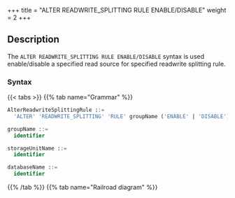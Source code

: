 +++
title = "ALTER READWRITE_SPLITTING RULE ENABLE/DISABLE"
weight = 2
+++

## Description

The `ALTER READWRITE_SPLITTING RULE ENABLE/DISABLE` syntax is used enable/disable a specified read source for specified readwrite splitting rule.

### Syntax

{{< tabs >}}
{{% tab name="Grammar" %}}
```sql
AlterReadwriteSplittingRule ::=
  'ALTER' 'READWRITE_SPLITTING' 'RULE' groupName ('ENABLE' | 'DISABLE') storageUnitName 'FROM' databaseName

groupName ::=
  identifier

storageUnitName ::=
  identifier

databaseName ::=
  identifier
```
{{% /tab %}}
{{% tab name="Railroad diagram" %}}
<iframe frameborder="0" name="diagram" id="diagram" width="100%" height="100%"></iframe>
{{% /tab %}}
{{< /tabs >}}

### Supplement

- When `databaseName` is not specified, the default is the currently used `DATABASE`. If `DATABASE` is not used, `No database selected` will be prompted.

### Example

- Disable a specified read source for specified readwrite splitting rule in specified database

```sql
ALTER READWRITE_SPLITTING RULE ms_group_0 DISABLE read_ds_0 FROM sharding_db;
```

- Enable a specified read source for specified readwrite splitting rule in specified database

```sql
ALTER READWRITE_SPLITTING RULE ms_group_0 ENABLE read_ds_0 FROM sharding_db;
```

- Disable a specified read source for specified readwrite splitting rule in current database

```sql
ALTER READWRITE_SPLITTING RULE ms_group_0 DISABLE read_ds_0;
```

- Enable a specified read source for specified readwrite splitting rule in current database

```sql
ALTER READWRITE_SPLITTING RULE ms_group_1 ENABLE read_ds_0;
```

### Reserved word

`ALTER`, `READWRITE_SPLITTING`, `RULE`, `ENABLE`, `DISABLE`

### Related links

- [Reserved word](/en/user-manual/shardingsphere-proxy/distsql/syntax/reserved-word/)
